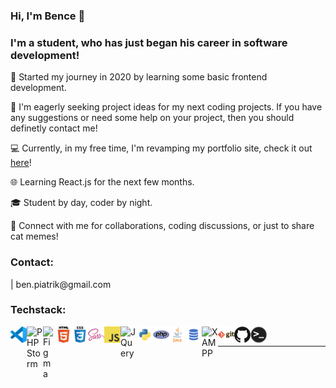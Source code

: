 ### Hi, I'm Bence 👋

 
### I'm a student, who has just began his career in software development!

📘 Started my journey in 2020 by learning some basic frontend development.

🚀 I'm eagerly seeking project ideas for my next coding projects. If you have any suggestions or need some help on your project, then you should definetly contact me!

💻 Currently, in my free time, I'm revamping my portfolio site, check it out [here](https://bencepiatrik.github.io/portfolio/)!

🌐 Learning React.js for the next few months.

🎓 Student by day, coder by night.

🔗 Connect with me for collaborations, coding discussions, or just to share cat memes!

### Contact:

<div>
<img align="left"   alt="" width="36px" src="https://upload.wikimedia.org/wikipedia/commons/a/ab/Gmail_Icon.svg" />
 <p>| ben.piatrik@gmail.com</p>
</div>

### Techstack:

<img align="left" alt="Visual Studio Code" width="26px" src="https://raw.githubusercontent.com/github/explore/80688e429a7d4ef2fca1e82350fe8e3517d3494d/topics/visual-studio-code/visual-studio-code.png" />
<img align="left" alt="PHP Storm" width="26px" src="https://upload.wikimedia.org/wikipedia/commons/c/c9/PhpStorm_Icon.svg" />
<img align="left" alt="Figma" width="20px" src="https://upload.wikimedia.org/wikipedia/commons/3/33/Figma-logo.svg" />
<img align="left" alt="HTML5" width="26px" src="https://raw.githubusercontent.com/github/explore/80688e429a7d4ef2fca1e82350fe8e3517d3494d/topics/html/html.png" />
<img align="left" alt="CSS3" width="26px" src="https://raw.githubusercontent.com/github/explore/80688e429a7d4ef2fca1e82350fe8e3517d3494d/topics/css/css.png" />
<img align="left" alt="Sass" width="26px" src="https://raw.githubusercontent.com/github/explore/80688e429a7d4ef2fca1e82350fe8e3517d3494d/topics/sass/sass.png" />
<img align="left" alt="JavaScript" width="26px" src="https://raw.githubusercontent.com/github/explore/80688e429a7d4ef2fca1e82350fe8e3517d3494d/topics/javascript/javascript.png" />
<img align="left" alt="JQuery" width="26px" src="https://images-eds-ssl.xboxlive.com/image?url=4rt9.lXDC4H_93laV1_eHHFT949fUipzkiFOBH3fAiZZUCdYojwUyX2aTonS1aIwMrx6NUIsHfUHSLzjGJFxxjZm_aIrJA.fLn8hAuDwzEAf5PwyhOe31MCCTwgKvLeSQIW2txbDssnD37rUf6FhncCuV6K8wO_ZUyMxyCMi9kU-&format=source&h=380" />
<img align="left" alt="Python" width="26px" src="https://raw.githubusercontent.com/github/explore/80688e429a7d4ef2fca1e82350fe8e3517d3494d/topics/python/python.png" />
<img align="left" alt="PHP" width="26px" src="https://raw.githubusercontent.com/github/explore/80688e429a7d4ef2fca1e82350fe8e3517d3494d/topics/php/php.png" />
<img align="left" alt="Java" width="26px" src="https://raw.githubusercontent.com/github/explore/80688e429a7d4ef2fca1e82350fe8e3517d3494d/topics/java/java.png" />
<img align="left" alt="SQL" width="26px" src="https://raw.githubusercontent.com/github/explore/80688e429a7d4ef2fca1e82350fe8e3517d3494d/topics/sql/sql.png" />
<img align="left" alt="XAMPP" width="26px" src="https://logowik.com/content/uploads/images/xampp1895.jpg" />
<img align="left" alt="Git" width="26px" src="https://raw.githubusercontent.com/github/explore/80688e429a7d4ef2fca1e82350fe8e3517d3494d/topics/git/git.png" />
<img align="left" alt="GitHub" width="26px" src="https://raw.githubusercontent.com/github/explore/78df643247d429f6cc873026c0622819ad797942/topics/github/github.png" />
<img align="left" alt="Terminal" width="26px" src="https://raw.githubusercontent.com/github/explore/80688e429a7d4ef2fca1e82350fe8e3517d3494d/topics/terminal/terminal.png" />

<br />

---
